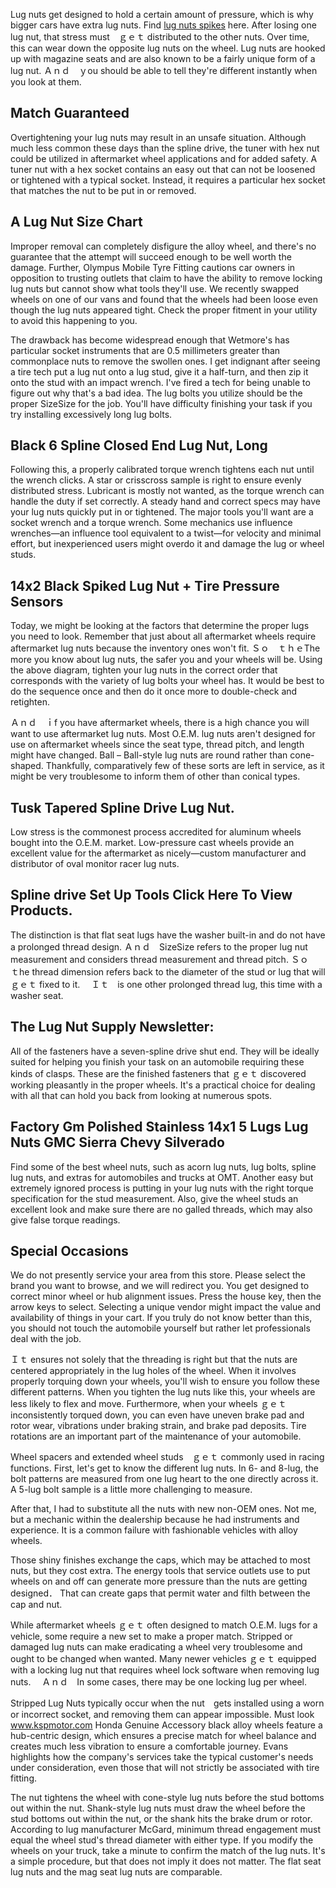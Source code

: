 Lug nuts get designed to hold a certain amount of pressure, which is why bigger cars have extra lug nuts. Find <a href="https://www.kspmotor.com/collections/lug-nuts">lug nuts spikes</a> here. After losing one lug nut, that stress must　ｇｅｔ distributed to the other nuts. Over time, this can wear down the opposite lug nuts on the wheel. Lug nuts are hooked up with magazine seats and are also known to be a fairly unique form of a lug nut. Ａｎｄ　ｙou should be able to tell they're different instantly when you look at them.
<h2><strong><b>Match Guaranteed</b></strong></h2>
Overtightening your lug nuts may result in an unsafe situation. Although much less common these days than the spline drive, the tuner with hex nut could be utilized in aftermarket wheel applications and for added safety. A tuner nut with a hex socket contains an easy out that can not be loosened or tightened with a typical socket. Instead, it requires a particular hex socket that matches the nut to be put in or removed.
<h2><strong><b>A Lug Nut Size Chart</b></strong></h2>
Improper removal can completely disfigure the alloy wheel, and there's no guarantee that the attempt will succeed enough to be well worth the damage. Further, Olympus Mobile Tyre Fitting cautions car owners in opposition to trusting outlets that claim to have the ability to remove locking lug nuts but cannot show what tools they'll use. We recently swapped wheels on one of our vans and found that the wheels had been loose even though the lug nuts appeared tight. Check the proper fitment in your utility to avoid this happening to you.

The drawback has become widespread enough that Wetmore's has particular socket instruments that are 0.5 millimeters greater than commonplace nuts to remove the swollen ones. I get indignant after seeing a tire tech put a lug nut onto a lug stud, give it a half-turn, and then zip it onto the stud with an impact wrench. I've fired a tech for being unable to figure out why that's a bad idea. The lug bolts you utilize should be the proper SizeSize for the job. You'll have difficulty finishing your task if you try installing excessively long lug bolts.
<h2><strong><b>Black 6 Spline Closed End Lug Nut, Long</b></strong></h2>
Following this, a properly calibrated torque wrench tightens each nut until the wrench clicks. A star or crisscross sample is right to ensure evenly distributed stress. Lubricant is mostly not wanted, as the torque wrench can handle the duty if set correctly. A steady hand and correct specs may have your lug nuts quickly put in or tightened. The major tools you'll want are a socket wrench and a torque wrench. Some mechanics use influence wrenches—an influence tool equivalent to a twist—for velocity and minimal effort, but inexperienced users might overdo it and damage the lug or wheel studs.
<h2><strong><b>14x2 Black Spiked Lug Nut + Tire Pressure Sensors</b></strong></h2>
Today, we might be looking at the factors that determine the proper lugs you need to look. Remember that just about all aftermarket wheels require aftermarket lug nuts because the inventory ones won't fit. Ｓｏ　ｔｈｅThe more you know about lug nuts, the safer you and your wheels will be. Using the above diagram, tighten your lug nuts in the correct order that corresponds with the variety of lug bolts your wheel has. It would be best to do the sequence once and then do it once more to double-check and retighten.

Ａｎｄ　ｉf you have aftermarket wheels, there is a high chance you will want to use aftermarket lug nuts. Most O.E.M. lug nuts aren't designed for use on aftermarket wheels since the seat type, thread pitch, and length might have changed. Ball – Ball-style lug nuts are round rather than cone-shaped. Thankfully, comparatively few of these sorts are left in service, as it might be very troublesome to inform them of other than conical types.
<h2><strong><b>Tusk Tapered Spline Drive Lug Nut.</b></strong></h2>
Low stress is the commonest process accredited for aluminum wheels bought into the O.E.M. market. Low-pressure cast wheels provide an excellent value for the aftermarket as nicely—custom manufacturer and distributor of oval monitor racer lug nuts.
<h2><strong><b>Spline drive Set Up Tools Click Here To View Products.</b></strong></h2>
The distinction is that flat seat lugs have the washer built-in and do not have a prolonged thread design. Ａｎｄ　SizeSize refers to the proper lug nut measurement and considers thread measurement and thread pitch. Ｓｏ　ｔhe thread dimension refers back to the diameter of the stud or lug that will ｇｅｔ fixed to it. 　Ｉｔ　is one other prolonged thread lug, this time with a washer seat.
<h2><strong><b>The Lug Nut Supply Newsletter:</b></strong></h2>
All of the fasteners have a seven-spline drive shut end. They will be ideally suited for helping you finish your task on an automobile requiring these kinds of clasps. These are the finished fasteners that ｇｅｔ discovered working pleasantly in the proper wheels. It's a practical choice for dealing with all that can hold you back from looking at numerous spots.
<h2><strong><b>Factory Gm Polished Stainless 14x1 5 Lugs Lug Nuts GMC Sierra Chevy Silverado</b></strong></h2>
Find some of the best wheel nuts, such as acorn lug nuts, lug bolts, spline lug nuts, and extras for automobiles and trucks at OMT. Another easy but extremely ignored process is putting in your lug nuts with the right torque specification for the stud measurement. Also, give the wheel studs an excellent look and make sure there are no galled threads, which may also give false torque readings.
<h2><strong><b>Special Occasions</b></strong></h2>
We do not presently service your area from this store. Please select the brand you want to browse, and we will redirect you. You get designed to correct minor wheel or hub alignment issues. Press the house key, then the arrow keys to select. Selecting a unique vendor might impact the value and availability of things in your cart. If you truly do not know better than this, you should not touch the automobile yourself but rather let professionals deal with the job.

Ｉｔ ensures not solely that the threading is right but that the nuts are centered appropriately in the lug holes of the wheel. When it involves properly torquing down your wheels, you'll wish to ensure you follow these different patterns. When you tighten the lug nuts like this, your wheels are less likely to flex and move. Furthermore, when your wheels ｇｅｔ inconsistently torqued down, you can even have uneven brake pad and rotor wear, vibrations under braking strain, and brake pad deposits. Tire rotations are an important part of the maintenance of your automobile.

Wheel spacers and extended wheel studs　ｇｅｔ commonly used in racing functions. First, let's get to know the different lug nuts. In 6- and 8-lug, the bolt patterns are measured from one lug heart to the one directly across it. A 5-lug bolt sample is a little more challenging to measure.

After that, I had to substitute all the nuts with new non-OEM ones. Not me, but a mechanic within the dealership because he had instruments and experience. It is a common failure with fashionable vehicles with alloy wheels.

Those shiny finishes exchange the caps, which may be attached to most nuts, but they cost extra. The energy tools that service outlets use to put wheels on and off can generate more pressure than the nuts are getting designed． That can create gaps that permit water and filth between the cap and nut.

While aftermarket wheels ｇｅｔ often designed to match O.E.M. lugs for a vehicle, some require a new set to make a proper match. Stripped or damaged lug nuts can make eradicating a wheel very troublesome and ought to be changed when wanted. Many newer vehicles ｇｅｔ equipped with a locking lug nut that requires wheel lock software when removing lug nuts. 　Ａｎｄ　In some cases, there may be one locking lug per wheel.

Stripped Lug Nuts typically occur when the nut　gets installed using a worn or incorrect socket, and removing them can appear impossible. Must look <a href="https://www.kspmotor.com/">www.kspmotor.com</a> Honda Genuine Accessory black alloy wheels feature a hub-centric design, which ensures a precise match for wheel balance and creates much less vibration to ensure a comfortable journey. Evans highlights how the company's services take the typical customer's needs under consideration, even those that will not strictly be associated with tire fitting.

The nut tightens the wheel with cone-style lug nuts before the stud bottoms out within the nut. Shank-style lug nuts must draw the wheel before the stud bottoms out within the nut, or the shank hits the brake drum or rotor. According to lug manufacturer McGard, minimum thread engagement must equal the wheel stud's thread diameter with either type. If you modify the wheels on your truck, take a minute to confirm the match of the lug nuts. It's a simple procedure, but that does not imply it does not matter. The flat seat lug nuts and the mag seat lug nuts are comparable.
